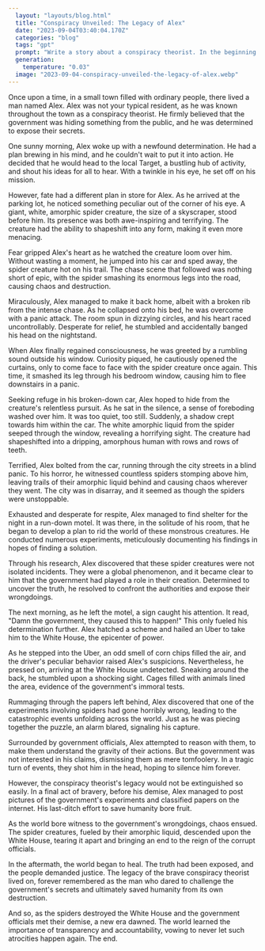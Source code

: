 ```yaml
---
  layout: "layouts/blog.html"
  title: "Conspiracy Unveiled: The Legacy of Alex"
  date: "2023-09-04T03:40:04.170Z"
  categories: "blog"
  tags: "gpt"
  prompt: "Write a story about a conspiracy theorist. In the beginning of the story he is exclaiming that the government is hiding something and that he’s gonna go to a local target to yell his ideas. When he makes it to the Walmart he starts saying them but then he sees a giant, white, amorphic spider creature the size of a skyscraper. It has the ability to shapeshift into any form. It looks over him and he uses his car to get away but the spider follows him smashing its legs into the road in an epic chase scene. Somehow he manages to get home with only a broken rib but he has a panic attack. Everything in the room spins in circles and soon he recovers by eventually tripping and banging his head into the nightstand. When he wakes up he hears rumbling outside. He opens his curtains and a spider is staring right at him. The spider smashes its leg through his bedroom window and he rushes downstairs. He makes it into his broken down car to hide. Then suddenly everything is quiet. To quiet. He sees a shadow coming towards him in the car. White amorphic liquid from the spider seeps through his window and he opens it and he sees it’s shapeshifted into a dripping amorphous human. It has rows and rows of teeth and he runs away in a panic. As he runs through the city he sees all the spiders stomping above him leaving their amorphic liquid behind and causing chaos in the city. At night he hitches a night in a motel. In here he develops a plan on how to get rid of these things. After many experiments that are described in immense detail He Soon after he finds out that these creatures are everywhere across the world and it’s up to him to find out how to stop these things and if the government actually had something to do with this. In the morning he leaves the motel and sees a sign that reads “damn the government, they caused this to happen!”He then develops a scheme. He hitches an Uber to go up to the White House when he steps into the Uber it smells like corn chips and the Uber guy is weird, when he makes it to the White House he sneaks out back and sees a whole bunch of animals locked in cages. he finds  by reading some of their papers that the government had been doing immoral tests on animals and one of the experiments on spiders went haywire causing this disaster to happen. Then suddenly an alarm goes off. He attempts to escape but is surrounded by government officials “your cornered, there is nowhere to go” they exclaim. He tries to reason his way out but the government didn’t take any of his tomfoolery. So they shoot him in the head. The conspiracy theorists legacy lives on as a brave man who exposed the government at their wrong doings. In a turn of events before he died he posted pictures of their experiments and papers on the internet in a last ditch effort to save humanity. In the end it worked. End the story with the spiders destroying the White House and all the government officials. THE END!"
  generation: 
    temperature: "0.03"
  image: "2023-09-04-conspiracy-unveiled-the-legacy-of-alex.webp"
---
```

Once upon a time, in a small town filled with ordinary people, there lived a man named Alex. Alex was not your typical resident, as he was known throughout the town as a conspiracy theorist. He firmly believed that the government was hiding something from the public, and he was determined to expose their secrets.

One sunny morning, Alex woke up with a newfound determination. He had a plan brewing in his mind, and he couldn't wait to put it into action. He decided that he would head to the local Target, a bustling hub of activity, and shout his ideas for all to hear. With a twinkle in his eye, he set off on his mission.

However, fate had a different plan in store for Alex. As he arrived at the parking lot, he noticed something peculiar out of the corner of his eye. A giant, white, amorphic spider creature, the size of a skyscraper, stood before him. Its presence was both awe-inspiring and terrifying. The creature had the ability to shapeshift into any form, making it even more menacing.

Fear gripped Alex's heart as he watched the creature loom over him. Without wasting a moment, he jumped into his car and sped away, the spider creature hot on his trail. The chase scene that followed was nothing short of epic, with the spider smashing its enormous legs into the road, causing chaos and destruction.

Miraculously, Alex managed to make it back home, albeit with a broken rib from the intense chase. As he collapsed onto his bed, he was overcome with a panic attack. The room spun in dizzying circles, and his heart raced uncontrollably. Desperate for relief, he stumbled and accidentally banged his head on the nightstand.

When Alex finally regained consciousness, he was greeted by a rumbling sound outside his window. Curiosity piqued, he cautiously opened the curtains, only to come face to face with the spider creature once again. This time, it smashed its leg through his bedroom window, causing him to flee downstairs in a panic.

Seeking refuge in his broken-down car, Alex hoped to hide from the creature's relentless pursuit. As he sat in the silence, a sense of foreboding washed over him. It was too quiet, too still. Suddenly, a shadow crept towards him within the car. The white amorphic liquid from the spider seeped through the window, revealing a horrifying sight. The creature had shapeshifted into a dripping, amorphous human with rows and rows of teeth.

Terrified, Alex bolted from the car, running through the city streets in a blind panic. To his horror, he witnessed countless spiders stomping above him, leaving trails of their amorphic liquid behind and causing chaos wherever they went. The city was in disarray, and it seemed as though the spiders were unstoppable.

Exhausted and desperate for respite, Alex managed to find shelter for the night in a run-down motel. It was there, in the solitude of his room, that he began to develop a plan to rid the world of these monstrous creatures. He conducted numerous experiments, meticulously documenting his findings in hopes of finding a solution.

Through his research, Alex discovered that these spider creatures were not isolated incidents. They were a global phenomenon, and it became clear to him that the government had played a role in their creation. Determined to uncover the truth, he resolved to confront the authorities and expose their wrongdoings.

The next morning, as he left the motel, a sign caught his attention. It read, "Damn the government, they caused this to happen!" This only fueled his determination further. Alex hatched a scheme and hailed an Uber to take him to the White House, the epicenter of power.

As he stepped into the Uber, an odd smell of corn chips filled the air, and the driver's peculiar behavior raised Alex's suspicions. Nevertheless, he pressed on, arriving at the White House undetected. Sneaking around the back, he stumbled upon a shocking sight. Cages filled with animals lined the area, evidence of the government's immoral tests.

Rummaging through the papers left behind, Alex discovered that one of the experiments involving spiders had gone horribly wrong, leading to the catastrophic events unfolding across the world. Just as he was piecing together the puzzle, an alarm blared, signaling his capture.

Surrounded by government officials, Alex attempted to reason with them, to make them understand the gravity of their actions. But the government was not interested in his claims, dismissing them as mere tomfoolery. In a tragic turn of events, they shot him in the head, hoping to silence him forever.

However, the conspiracy theorist's legacy would not be extinguished so easily. In a final act of bravery, before his demise, Alex managed to post pictures of the government's experiments and classified papers on the internet. His last-ditch effort to save humanity bore fruit.

As the world bore witness to the government's wrongdoings, chaos ensued. The spider creatures, fueled by their amorphic liquid, descended upon the White House, tearing it apart and bringing an end to the reign of the corrupt officials.

In the aftermath, the world began to heal. The truth had been exposed, and the people demanded justice. The legacy of the brave conspiracy theorist lived on, forever remembered as the man who dared to challenge the government's secrets and ultimately saved humanity from its own destruction.

And so, as the spiders destroyed the White House and the government officials met their demise, a new era dawned. The world learned the importance of transparency and accountability, vowing to never let such atrocities happen again. The end.
